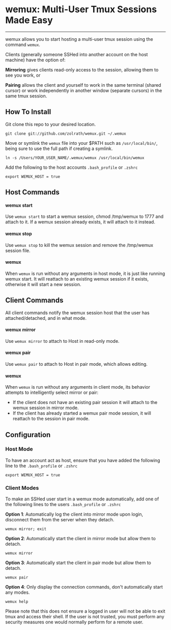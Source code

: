 # wemux: Multi-User Tmux Sessions Made Easy
********************************************************************************

wemux allows you to start hosting a multi-user tmux session using the command
`wemux`.

Clients (generally someone SSHed into another account on the host machine) have
the option of:

**Mirroring** gives clients read-only access to the session, allowing them to
see you work, or

**Pairing** allows the client and yourself to work in the same terminal (shared
    cursor) or work independently in another window (separate cursors) in the
    same tmux session.

## How To Install
  Git clone this repo to your desired location.

    git clone git://github.com/zolrath/wemux.git ~/.wemux

  Move or symlink the `wemux` file into your $PATH such as `/usr/local/bin/`,
  being sure to use the full path if creating a symlink.

    ln -s /Users/YOUR_USER_NAME/.wemux/wemux /usr/local/bin/wemux

  Add the following to the host accounts `.bash_profile` or `.zshrc`

    export WEMUX_HOST = true

## Host Commands
#### wemux start
  Use `wemux start` to start a wemux session, chmod /tmp/wemux to 1777 and
  attach to it.  If a wemux session already exists, it will attach to it
  instead.
#### wemux stop
  Use `wemux stop` to kill the wemux session and remove the /tmp/wemux session
  file.
#### wemux
  When `wemux` is run without any arguments in host mode, it is just like
  running wemux start.  It will reattach to an existing wemux session if it
  exists, otherwise it will start a new session.

## Client Commands
  All client commands notify the wemux session host that the user has
  attached/detached, and in what mode.
#### wemux mirror
  Use `wemux mirror` to attach to Host in read-only mode.
#### wemux pair
  Use `wemux pair` to attach to Host in pair mode, which allows editing.
#### wemux
  When `wemux` is run without any arguments in client mode, its behavior
  attempts to intelligently select mirror or pair:

  * If the client does not have an existing pair session it will attach to the
  wemux session in mirror mode.
  * If the client has already started a wemux pair mode session, it will
  reattach to the session in pair mode.

## Configuration
### Host Mode
To have an account act as host, ensure that you have added the following line
to the `.bash_profile` or `.zshrc`

    export WEMUX_HOST = true

### Client Modes

To make an SSHed user start in a wemux mode automatically, add one of the
following lines to the users `.bash_profile` or `.zshrc`

**Option 1**: Automatically log the client into mirror mode upon login,
  disconnect them from the server when they detach.

    wemux mirror; exit

**Option 2**: Automatically start the client in mirror mode but allow them to
detach.

    wemux mirror

**Option 3**: Automatically start the client in pair mode but allow them to
detach.

    wemux pair

**Option 4**: Only display the connection commands, don't automatically start
any modes.

    wemux help

Please note that this does not ensure a logged in user will not be able to exit
tmux and access their shell. If the user is not trusted, you must perform any
security measures one would normally perform for a remote user.

